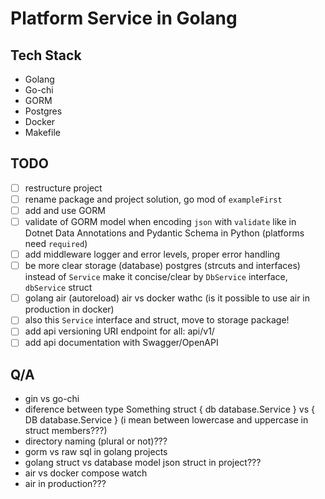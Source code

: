 # Platform Service in Golang

## Tech Stack

- Golang
- Go-chi
- GORM
- Postgres
- Docker
- Makefile

## TODO

- [ ] restructure project
- [ ] rename package and project solution, go mod of `exampleFirst`
- [ ] add and use GORM
- [ ] validate of GORM model when encoding `json` with `validate` like in Dotnet Data Annotations and Pydantic Schema in Python (platforms need `required`)
- [ ] add middleware logger and error levels, proper error handling
- [ ] be more clear storage (database) postgres (strcuts and interfaces) instead of `Service` make it concise/clear by `DbService` interface, `dbService` struct
- [ ] golang air (autoreload) air vs docker wathc (is it possible to use air in production in docker)
- [ ] also this `Service` interface and struct, move to storage package!
- [ ] add api versioning URI endpoint for all: api/v1/
- [ ] add api documentation with Swagger/OpenAPI

## Q/A

- gin vs go-chi
- diference between type Something struct { db database.Service } vs { DB database.Service } (i mean between lowercase and uppercase in struct members???)
- directory naming (plural or not)???
- gorm vs raw sql in golang projects
- golang struct vs database model json struct in project???
- air vs docker compose watch
- air in production???
